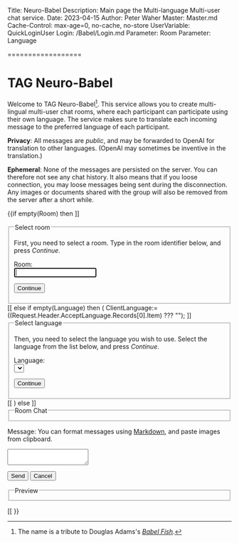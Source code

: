 Title: Neuro-Babel
Description: Main page the Multi-language Multi-user chat service.
Date: 2023-04-15
Author: Peter Waher
Master: Master.md
Cache-Control: max-age=0, no-cache, no-store
UserVariable: QuickLoginUser
Login: /Babel/Login.md
Parameter: Room
Parameter: Language

==================

TAG Neuro-Babel
==================

Welcome to TAG Neuro-Babel[^babel]. This service allows you to create multi-lingual multi-user chat rooms, where each participant
can participate using their own language. The service makes sure to translate each incoming message to the preferred language
of each participant.

**Privacy**: All messages are *public*, and may be forwarded to OpenAI for translation to other languages. (OpenAI may
sometimes be inventive in the translation.)

**Ephemeral**: None of the messages are persisted on the server. You can therefore not see any chat history. It also
means that if you loose connection, you may loose messages being sent during the disconnection. Any images or
documents shared with the group will also be removed from the server after a short while.

<form>

{{if empty(Room) then ]]
<fieldset>
<legend>Select room</legend>

First, you need to select a room. Type in the room identifier below, and press *Continue*.

<label for="Room">Room:</label>  
<input type="text" name="Room" id="Room" required autofocus/>

<button type="button" class="posButton" onclick="SetRoom()">Continue</button>
</fieldset>
[[
else if empty(Language) then
(
	ClientLanguage:=((Request.Header.AcceptLanguage.Records[0].Item) ??? "");
	]]
<fieldset>
<legend>Select language</legend>

Then, you need to select the language you wish to use. Select the language from the list below, and press *Continue*.

<label for="Language">Language:</label>  
<select name="Language" id="Language" required autofocus>
<option((ClientLanguage="af" ? " selected" : "")) value="af">Afrikaans</option>
<option((ClientLanguage="ar" ? " selected" : "")) value="ar">Arabic</option>
<option((ClientLanguage="bn" ? " selected" : "")) value="bn">Bangla</option>
<option((ClientLanguage="bs" ? " selected" : "")) value="bs">Bosnian</option>
<option((ClientLanguage="bg" ? " selected" : "")) value="bg">Bulgarian</option>
<option((ClientLanguage="yue" ? " selected" : "")) value="yue">Cantonese</option>
<option((ClientLanguage="ca" ? " selected" : "")) value="ca">Catalan</option>
<option((ClientLanguage="zh-Hans" ? " selected" : "")) value="zh-Hans">Chinese (Simplified)</option>
<option((ClientLanguage="zh-Hant" ? " selected" : "")) value="zh-Hant">Chinese (Traditional)</option>
<option((ClientLanguage="hr" ? " selected" : "")) value="hr">Croatian</option>
<option((ClientLanguage="cs" ? " selected" : "")) value="cs">Czech</option>
<option((ClientLanguage="da" ? " selected" : "")) value="da">Danish</option>
<option((ClientLanguage="nl" ? " selected" : "")) value="nl">Dutch</option>
<option((ClientLanguage="en" ? " selected" : "")) value="en">English</option>
<option((ClientLanguage="et" ? " selected" : "")) value="et">Estonian</option>
<option((ClientLanguage="fj" ? " selected" : "")) value="fj">Fijian</option>
<option((ClientLanguage="fil" ? " selected" : "")) value="fil">Filipino</option>
<option((ClientLanguage="fi" ? " selected" : "")) value="fi">Finnish</option>
<option((ClientLanguage="fr" ? " selected" : "")) value="fr">French</option>
<option((ClientLanguage="de" ? " selected" : "")) value="de">German</option>
<option((ClientLanguage="el" ? " selected" : "")) value="el">Greek</option>
<option((ClientLanguage="ht" ? " selected" : "")) value="ht">Haitian Creole</option>
<option((ClientLanguage="he" ? " selected" : "")) value="he">Hebrew</option>
<option((ClientLanguage="hi" ? " selected" : "")) value="hi">Hindi</option>
<option((ClientLanguage="mww" ? " selected" : "")) value="mww">Hmong Daw</option>
<option((ClientLanguage="hu" ? " selected" : "")) value="hu">Hungarian</option>
<option((ClientLanguage="is" ? " selected" : "")) value="is">Icelandic</option>
<option((ClientLanguage="id" ? " selected" : "")) value="id">Indonesian</option>
<option((ClientLanguage="ga" ? " selected" : "")) value="ga">Irish</option>
<option((ClientLanguage="it" ? " selected" : "")) value="it">Italian</option>
<option((ClientLanguage="ja" ? " selected" : "")) value="ja">Japanese</option>
<option((ClientLanguage="sw" ? " selected" : "")) value="sw">Kiswahili</option>
<option((ClientLanguage="ko" ? " selected" : "")) value="ko">Korean</option>
<option((ClientLanguage="lv" ? " selected" : "")) value="lv">Latvian</option>
<option((ClientLanguage="lt" ? " selected" : "")) value="lt">Lithuanian</option>
<option((ClientLanguage="mg" ? " selected" : "")) value="mg">Malagasy</option>
<option((ClientLanguage="ms" ? " selected" : "")) value="ms">Malay</option>
<option((ClientLanguage="mt" ? " selected" : "")) value="mt">Maltese</option>
<option((ClientLanguage="nb" ? " selected" : "")) value="nb">Norwegian</option>
<option((ClientLanguage="fa" ? " selected" : "")) value="fa">Persian</option>
<option((ClientLanguage="pl" ? " selected" : "")) value="pl">Polish</option>
<option((ClientLanguage="pt-br" ? " selected" : "")) value="pt-br">Portuguese (Brazil)</option>
<option((ClientLanguage="pt-pt" ? " selected" : "")) value="pt-pt">Portuguese (Portugal)</option>
<option((ClientLanguage="pa" ? " selected" : "")) value="pa">Punjabi</option>
<option((ClientLanguage="ro" ? " selected" : "")) value="ro">Romanian</option>
<option((ClientLanguage="ru" ? " selected" : "")) value="ru">Russian</option>
<option((ClientLanguage="sr-Cyrl" ? " selected" : "")) value="sr-Cyrl">Serbian (Cyrillic)</option>
<option((ClientLanguage="sr-Latn" ? " selected" : "")) value="sr-Latn">Serbian (Latin)</option>
<option((ClientLanguage="sk" ? " selected" : "")) value="sk">Slovak</option>
<option((ClientLanguage="sl" ? " selected" : "")) value="sl">Slovenian</option>
<option((ClientLanguage="es" ? " selected" : "")) value="es">Spanish</option>
<option((ClientLanguage="sv" ? " selected" : "")) value="sv">Swedish</option>
<option((ClientLanguage="ty" ? " selected" : "")) value="ty">Tahitian</option>
<option((ClientLanguage="ta" ? " selected" : "")) value="ta">Tamil</option>
<option((ClientLanguage="te" ? " selected" : "")) value="te">Telugu</option>
<option((ClientLanguage="th" ? " selected" : "")) value="th">Thai</option>
<option((ClientLanguage="to" ? " selected" : "")) value="to">Tongan</option>
<option((ClientLanguage="tr" ? " selected" : "")) value="tr">Turkish</option>
<option((ClientLanguage="uk" ? " selected" : "")) value="uk">Ukrainian</option>
<option((ClientLanguage="ur" ? " selected" : "")) value="ur">Urdu</option>
<option((ClientLanguage="vi" ? " selected" : "")) value="vi">Vietnamese</option>
<option((ClientLanguage="cy" ? " selected" : "")) value="cy">Welsh</option>
<option((ClientLanguage="yua" ? " selected" : "")) value="yua">Yucatec Maya</option>
</select>

<button type="button" class="posButton" onclick="SetLanguage('((Room))')">Continue</button>
</fieldset>
[[
)
else
]]
<fieldset>
<legend>Room Chat</legend>
<div id="Chat">
</div>
</fieldset>

<label for="Message">Message: <span class='note'>You can format messages using [Markdown](/Markdown.md), and paste images from clipboard.</span></label>
<textarea id="Message" name="Message" onkeydown="TrapTabCREsc(this,event,'((Room))','((Language))','((QuickLoginUser.UserName))')" 
	onpaste="PasteContent(this,event,'((Room))','((QuickLoginUser.UserName))')" required>
</textarea>

<button type="button" class="posButton" onclick="SendMessage('((Room))','((Language))','((QuickLoginUser.UserName))')">Send</button>
<button type="button" class="negButton" onclick="CancelMessage()">Cancel</button>

<fieldset>
<legend>Preview</legend>
<div id="Preview"/>
</fieldset>

[[
}}

</form>

[^babel]: The name is a tribute to Douglas Adams's [*Babel Fish*](https://en.wikipedia.org/wiki/Babel_Fish_%28website%29).